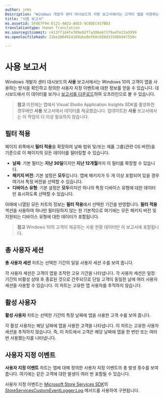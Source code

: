 ```yaml
---
author: jnHs
Description: "Windows 개발자 센터 대시보드의 사용 보고서에서는 고객이 앱을 사용하는 방식을 확인할 수 있습니다."
title: "사용 보고서"
ms.assetid: 5F0E7F94-D121-4AD3-A6E5-9C0DEC437BD3
translationtype: Human Translation
ms.sourcegitcommit: c413ff1d4fe709e92f7a306e671f9a4fe22a5999
ms.openlocfilehash: 21be2064914189abe8ef68c858d33346b947550c

---
```


# 사용 보고서


Windows 개발자 센터 대시보드의 **사용** 보고서에서는 Windows 10의 고객이 앱을 사용하는 방식을 확인하고 정의한 사용자 지정 이벤트에 대한 정보를 얻을 수 있습니다. 대시보드에서 이 데이터를 보거나 [보고서를 다운로드](download-analytic-reports.md)하여 오프라인으로 볼 수 있습니다.

> **참고** 이전에는 앱에서 Visual Studio Application Insights SDK를 활성화한 경우에만 **사용** 보고서에서 데이터를 제공했습니다. 업데이트된 **사용** 보고서에서는 이 작업이 더 이상 필요하지 않습니다.

## 필터 적용


페이지 위쪽에서 **필터 적용**을 확장하여 날짜 범위 및/또는 제품 그룹(관련 OS 버전)을 기준으로 이 페이지의 모든 데이터를 필터링할 수 있습니다.

-   **날짜**: 기본 필터는 **지난 30일**이지만 **지난 12개월**까지 이 필터를 확장할 수 있습니다.
-   **패키지 버전**: 기본 설정은 **모두**입니다. 앱에 패키지가 두 개 이상 포함되어 있을 경우 여기서 특정 버전을 선택할 수 있습니다.
-   **디바이스 유형**: 기본 설정은 **모두**이지만 하나의 특정 디바이스 유형에 대한 데이터만 표시하도록 선택할 수 있습니다.

아래에 나열된 모든 차트의 정보는 **필터 적용**에서 선택한 기간을 반영합니다. **필터 적용** 섹션을 사용하여 하나만 필터링하지 않는 한 기본적으로 여기에는 모든 패키지 버전 및 지원되는 디바이스 유형에 대한 데이터가 포함됩니다.

> **참고** Windows 10의 고객이 제공하는 사용 현황 데이터만 이 보고서에 포함됩니다.

## 총 사용자 세션

**총 사용자 세션** 차트는 선택한 기간의 일일 사용자 세션 수를 보여 줍니다.

각 사용자 세션은 고객이 앱을 조작한 고유 기간을 나타냅니다. 각 사용자 세션은 일정 기간의 비활성 상태 후 종료된 것으로 간주되므로 단일 고객이 동일한 날에 여러 사용자 세션을 사용할 수 있습니다. 이 차트는 고유한 앱 사용자를 추적하지 않습니다.

## 활성 사용자

**활성 사용자** 차트는 선택한 기간의 특정 날짜에 앱을 사용한 고객 수를 보여 줍니다.

각 활성 사용자는 해당 날짜에 앱을 사용한 고객을 나타냅니다. 이 차트는 고유한 사용자 세션을 추적하지 않습니다. 즉, 이 차트에서 고객은 해당 날짜에 앱을 한 번만 또는 여러 번 사용했는지를 나타냅니다.

## 사용자 지정 이벤트

**사용자 지정 이벤트** 차트는 앱에 대해 정의한 사용자 지정 이벤트의 총 발생 횟수를 보여 줍니다. 여기에는 같은 고객에 대한 발생이 여러 번 포함될 수 있습니다.

사용자 지정 이벤트는 [Microsoft Store Services SDK](../monetize/microsoft-store-services-sdk.md)의 [StoreServicesCustomEventLogger.Log](https://msdn.microsoft.com/library/windows/apps/microsoft.services.store.engagement.storeservicescustomeventlogger.log.aspx) 메서드를 사용하여 구현됩니다.



 



<!--HONumber=Aug16_HO3-->


